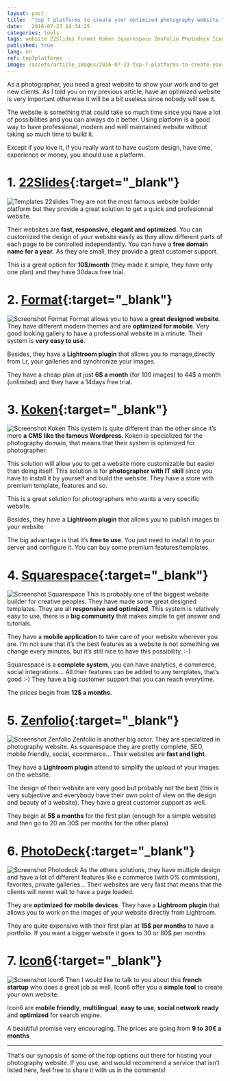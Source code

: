 ```yaml
---
layout: post
title:  "top 7 platforms to create your optimized photography website "
date:   2016-07-23 14:34:25
categories: tools
tags: website 22Slides Format Koken Squarespace Zenfolio Photodeck Icon6
published: true
lang: en
ref: top7platforms
image: /assets/article_images/2016-07-23-top-7-platforms-to-create-your-optimized-photography-website/cover.jpg
---
```


As a photographer, you need a great website to show your work and to get new clients. As I told you on my previous article, have an optimized website is very important otherwise it will be a bit useless since nobody will see it.

The website is something that could take so much time since you have a lot of possibilities and you can always do it better. Using platform is a good way to have professional, modern and well maintained website without taking so much time to build it. 

Except if you love it, if you really want to have custom design, have time, experience or money, you should use a platform. 

# 1. [22Slides][22slides]{:target="_blank"}

![Templates 22slides](/assets/article_images/2016-07-23-top-7-platforms-to-create-your-optimized-photography-website/22slides.png)
They are not the most famous website builder platform but they provide a great solution to get a quick and profesionnal website.

Their websites are **fast, responsive, elegant and optimized**. You can customized the design of your website easily as they allow different parts of each page to be controlled independently. 
You can have a **free domain name for a year**. As they are small, they provide a great customer support.

This is a great option for **10$/month** (they made it simple, they have only one plan) and they have 30daus free trial.


# 2. [Format][format]{:target="_blank"}

![Screenshot Format](/assets/article_images/2016-07-23-top-7-platforms-to-create-your-optimized-photography-website/format.png)
Format allows you to have a **great designed website**. They have different modern themes and are **optimized for mobile**. 
Very good looking gallery to have a professional website in a minute. 
Their system is **very easy to use**. 

Besides, they have a **Lightroom plugin** that allows you to manage,directly from Lr, your galleries and synchronize your images.

They have a cheap plan at just **6$ a month** (for 100 images) to 44$ a month (unlimited) and they have a 14days free trial. 

# 3. [Koken][koken]{:target="_blank"}

![Screenshot Koken](/assets/article_images/2016-07-23-top-7-platforms-to-create-your-optimized-photography-website/koken.png)
This system is quite different than the other since it’s more **a CMS like the famous Wordpress**. Koken is specialized for the photography domain, that means that their system is optimized for photographer. 

This solution will allow you to get a website more customizable but easier than  doing itself. 
This solution is for **photographer with IT skill** since you have to install it by yourself and build the website. 
They have a store with premium template, features and so. 

This is a great solution for photographers who wants a very specific website.

Besides, they have a **Lightroom plugin** that allows you to publish images to your website 

The big advantage is that it’s **free to use**. You just need to install it to your server and configure it. You can buy some premium features/templates.

# 4. [Squarespace][squarespace]{:target="_blank"}

![Screenshot Squarespace](/assets/article_images/2016-07-23-top-7-platforms-to-create-your-optimized-photography-website/squarespace.png)
This is probably one of the biggest website builder for creative peoples.
They have made some great designed templates. They are all **responsive and optimized**. 
This system is relatively easy to use, there is a **big community** that makes simple to get answer and tutorials. 

They have a **mobile application** to take care of your website wherever you are. I’m not sure that it’s the best features as a website is not something we change every minutes, but it’s still nice to have this possibility. :-)

Squarespace is a **complete system**, you can have analytics, e commerce, social integrations… 
All their features can be added to any templates, that’s good :-)
They have a big customer support that you can reach everytime.
 
The prices begin from **12$ a months**. 

# 5. [Zenfolio][zenfolio]{:target="_blank"}

![Screenshot Zenfolio](/assets/article_images/2016-07-23-top-7-platforms-to-create-your-optimized-photography-website/zenfolio.png)
Zenfolio is another big actor. They are specialized in photography website.
As squarespace they are pretty complete, SEO, mobile friendly, social, ecommerce…
Their websites are **fast and light**.

They have a **Lightroom plugin** attend to simplify the upload of your images on the website. 

The design of their website are very good but probably not the best (this is very subjective and everybody have their own point of view on the design and beauty of a website). 
They have a great customer support as well. 

They begin at **5$ a months** for the first plan (enough for a simple website) and then go to 20 an 30$ per months for the other plans)


# 6. [PhotoDeck][photodeck]{:target="_blank"}

![Screenshot Photodeck](/assets/article_images/2016-07-23-top-7-platforms-to-create-your-optimized-photography-website/photodeck.png)
As the others solutions, they have multiple design and have a lot of different features like e commerce (with 0% commission), favorites, private galleries... 
Their websites are very fast that means that the clients will never wait to have a page loaded.  

They are **optimized for mobile devices**.
They have a **Lightroom plugin** that allows you to work on the images of your website directly from Lightroom. 

They are quite expensive with their first plan at **15$ per months** to have a portfolio. If you want a bigger website it goes to 30 or 80$ per months

# 7. [Icon6][icon6]{:target="_blank"}

![Screenshot Icon6](/assets/article_images/2016-07-23-top-7-platforms-to-create-your-optimized-photography-website/icon6.png)
Then I would like to talk to you about this **french startup** who does a great job as well. 
Icon6 offer you a **simple tool** to create your own website.

Icon6 are **mobile friendly**, **multilingual**, **easy to use**, **social network ready** and **optimized** for search engine. 

A beautiful promise very encouraging.
The prices are going from **9 to 30€ a months**

---
That’s our synopsis of some of the top options out there for hosting your photography website. If you use, and would recommend a service that isn’t listed here, feel free to share it with us in the comments!

[22slides]:	http://www.22slides.com
[format]:	https://format.com/
[koken]:	http://koken.me/
[squarespace]:	http://www.squarespace.com/
[zenfolio]:	http://www.zenfolio.com/
[photodeck]:	http://www.photodeck.com/
[icon6]:	https://icon6.com/ 
